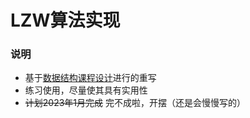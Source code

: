 # LZW算法实现
### 说明

- 基于[数据结构课程设计](https://github.com/SPFA-newbie/data-structure-course-lzw)进行的重写
-  练习使用，尽量使其具有实用性
- ~~计划2023年1月完成~~ 完不成啦，开摆（还是会慢慢写的）
